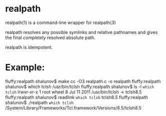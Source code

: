 realpath
========

realpath(1) is a command-line wrapper for realpath(3)

realpath resolves any possible symlinks and relative pathnames
and gives the final completely resolved absolute path.

realpath is idempotent.

Example:
========

fluffy:realpath shalunov$ make
cc -O3    realpath.c   -o realpath
fluffy:realpath shalunov$ which tclsh
/usr/bin/tclsh
fluffy:realpath shalunov$ ls -l `which tclsh`
lrwxr-xr-x  1 root  wheel  8 Jul 11  2011 /usr/bin/tclsh -> tclsh8.5
fluffy:realpath shalunov$ readlink `which tclsh`
tclsh8.5
fluffy:realpath shalunov$ ./realpath `which tclsh`
/System/Library/Frameworks/Tcl.framework/Versions/8.5/tclsh8.5

